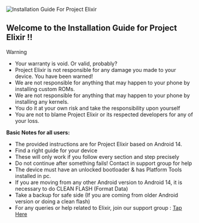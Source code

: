 ![Installation Guide For Project Elixir](https://i.imgur.com/42LxtAl.png)

## Welcome to the Installation Guide for Project Elixir !!

> [!Warning]
> * Your warranty is void. Or valid, probably?
> * Project Elixir is not responsible for any damage you made to your device. You have been warned!
> * We are not responsible for anything that may happen to your phone by installing custom ROMs.
> * We are not responsible for anything that may happen to your phone by installing any kernels.
> * You do it at your own risk and take the responsibility upon yourself
> * You are not to blame Project Elixir or its respected developers for any of your loss.
>
> **Basic Notes for all users:**  
> * The provided instructions are for Project Elixir based on Android 14.
> * Find a right guide for your device 
> * These will only work if you follow every section and step precisely
> * Do not continue after something fails! Contact in support group for help
> * The device must have an unlocked bootloader & has Platform Tools installed in pc.
> * If you are moving from any other Android version to Android 14, it is necessary to do CLEAN FLASH (Format Data)
> * Take a backup for safe side (If you are coming from older Android version or doing a clean flash)
> * For any queries or help related to Elixir, join our support group : [Tap Here](https://telegram.me/Elixir_Discussion)  
